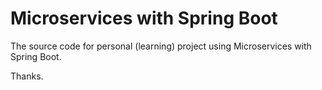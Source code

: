 # Microservices with Spring Boot 

The source code for personal (learning) project using Microservices with Spring Boot. 

Thanks.
